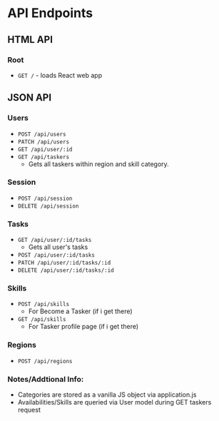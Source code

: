 # API Endpoints

## HTML API

### Root

- `GET /` - loads React web app

## JSON API

### Users

- `POST /api/users`
- `PATCH /api/users`
- `GET /api/user/:id`
- `GET /api/taskers`
  - Gets all taskers within region and skill category.

### Session

- `POST /api/session`
- `DELETE /api/session`

### Tasks

- `GET /api/user/:id/tasks`
  - Gets all user's tasks
- `POST /api/user/:id/tasks`
- `PATCH /api/user/:id/tasks/:id`
- `DELETE /api/user/:id/tasks/:id`

### Skills
- `POST /api/skills`
   - For Become a Tasker (if i get there)
- `GET /api/skills`
  - For Tasker profile page (if i get there)

### Regions
- `POST /api/regions`

### Notes/Addtional Info:
- Categories are stored as a vanilla JS object via application.js
- Availabilities/Skills are queried via User model during GET taskers request

